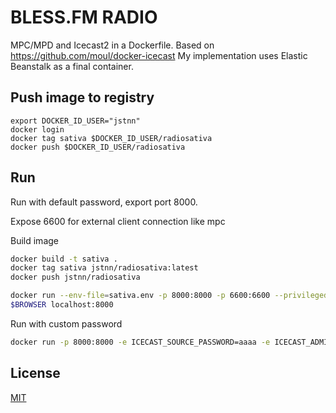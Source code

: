 BLESS.FM RADIO
=============

MPC/MPD and Icecast2 in a Dockerfile. Based on https://github.com/moul/docker-icecast
My implementation uses Elastic Beanstalk as a final container.

## Push image to registry
```
export DOCKER_ID_USER="jstnn"
docker login
docker tag sativa $DOCKER_ID_USER/radiosativa
docker push $DOCKER_ID_USER/radiosativa
```

## Run

Run with default password, export port 8000.

Expose 6600 for external client connection like mpc

Build image

```bash
docker build -t sativa .
docker tag sativa jstnn/radiosativa:latest
docker push jstnn/radiosativa
```

```bash
docker run --env-file=sativa.env -p 8000:8000 -p 6600:6600 --privileged --cap-add SYS_ADMIN --cap-add MKNOD --device=/dev/fuse --security-opt apparmor:unconfined -v radio:/opt/music sativa
$BROWSER localhost:8000
```

Run with custom password

```bash
docker run -p 8000:8000 -e ICECAST_SOURCE_PASSWORD=aaaa -e ICECAST_ADMIN_PASSWORD=bbbb -e ICECAST_PASSWORD=cccc -e ICECAST_RELAY_PASSWORD=dddd <local music directory>:/opt/music alastairhm/docker-icecast
```


## License

[MIT](https://github.com/moul/docker-icecast/blob/master/LICENSE.md)
